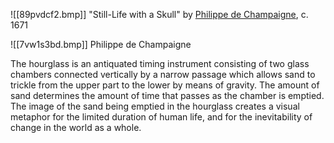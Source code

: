 ![[89pvdcf2.bmp]]
"Still-Life with a Skull" by [Philippe de Champaigne](https://en.wikipedia.org/wiki/Philippe_de_Champaigne "Philippe de Champaigne"), c. 1671

![[7vw1s3bd.bmp]] Philippe de Champaigne



The hourglass is an antiquated timing instrument consisting of two glass chambers connected vertically by a narrow passage which allows sand to trickle from the upper part to the lower by means of gravity. The amount of sand determines the amount of time that passes as the chamber is emptied. The image of the sand being emptied in the hourglass creates a visual metaphor for the limited duration of human life, and for the inevitability of change in the world as a whole.